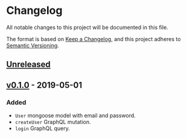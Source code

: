 # Changelog
All notable changes to this project will be documented in this file.

The format is based on [Keep a Changelog](https://keepachangelog.com/en/1.0.0/),
and this project adheres to [Semantic Versioning](https://semver.org/spec/v2.0.0.html).

## [Unreleased]

## [v0.1.0] - 2019-05-01

### Added

* `User` mongoose model with email and password.
* `createUser` GraphQL mutation.
* `login` GraphQL query.

[Unreleased]: https://github.com/leiklier/ambientalarm-api/compare/v0.1.0...HEAD
[v0.1.0]: https://github.com/leiklier/ambientalarm-api/releases/tag/v0.1.0